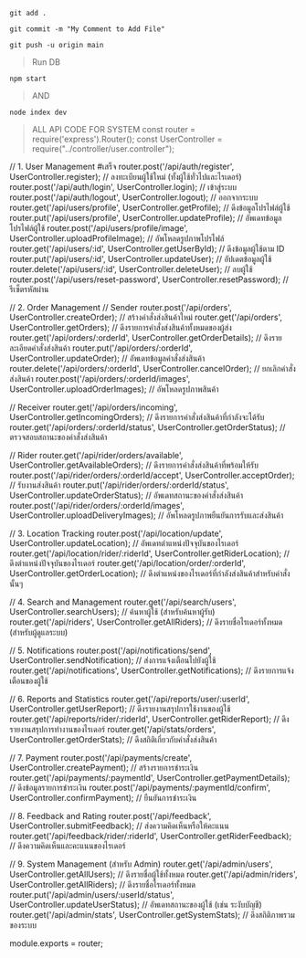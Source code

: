 >
    git add .
>
    git commit -m "My Comment to Add File"
>
    git push -u origin main


> Run DB
> 
    npm start
>
> AND
> 
    node index dev

> ALL API CODE FOR SYSTEM
    const router = require('express').Router();
const UserController = require("../controller/user.controller");

// 1. User Management #เสร็จ
router.post('/api/auth/register', UserController.register); // ลงทะเบียนผู้ใช้ใหม่ (ทั้งผู้ใช้ทั่วไปและไรเดอร์)
router.post('/api/auth/login', UserController.login); // เข้าสู่ระบบ
router.post('/api/auth/logout', UserController.logout); // ออกจากระบบ
router.get('/api/users/profile', UserController.getProfile); // ดึงข้อมูลโปรไฟล์ผู้ใช้
router.put('/api/users/profile', UserController.updateProfile); // อัพเดทข้อมูลโปรไฟล์ผู้ใช้
router.post('/api/users/profile/image', UserController.uploadProfileImage); // อัพโหลดรูปภาพโปรไฟล์
router.get('/api/users/:id', UserController.getUserById); // ดึงข้อมูลผู้ใช้ตาม ID
router.put('/api/users/:id', UserController.updateUser); // อัปเดตข้อมูลผู้ใช้
router.delete('/api/users/:id', UserController.deleteUser); // ลบผู้ใช้
router.post('/api/users/reset-password', UserController.resetPassword); // รีเซ็ตรหัสผ่าน

// 2. Order Management
// Sender
router.post('/api/orders', UserController.createOrder); // สร้างคำสั่งส่งสินค้าใหม่
router.get('/api/orders', UserController.getOrders); // ดึงรายการคำสั่งส่งสินค้าทั้งหมดของผู้ส่ง
router.get('/api/orders/:orderId', UserController.getOrderDetails); // ดึงรายละเอียดคำสั่งส่งสินค้า
router.put('/api/orders/:orderId', UserController.updateOrder); // อัพเดทข้อมูลคำสั่งส่งสินค้า
router.delete('/api/orders/:orderId', UserController.cancelOrder); // ยกเลิกคำสั่งส่งสินค้า
router.post('/api/orders/:orderId/images', UserController.uploadOrderImages); // อัพโหลดรูปภาพสินค้า

// Receiver
router.get('/api/orders/incoming', UserController.getIncomingOrders); // ดึงรายการคำสั่งส่งสินค้าที่กำลังจะได้รับ
router.get('/api/orders/:orderId/status', UserController.getOrderStatus); // ตรวจสอบสถานะของคำสั่งส่งสินค้า

// Rider
router.get('/api/rider/orders/available', UserController.getAvailableOrders); // ดึงรายการคำสั่งส่งสินค้าที่พร้อมให้รับ
router.post('/api/rider/orders/:orderId/accept', UserController.acceptOrder); // รับงานส่งสินค้า
router.put('/api/rider/orders/:orderId/status', UserController.updateOrderStatus); // อัพเดทสถานะของคำสั่งส่งสินค้า
router.post('/api/rider/orders/:orderId/images', UserController.uploadDeliveryImages); // อัพโหลดรูปภาพยืนยันการรับและส่งสินค้า

// 3. Location Tracking
router.post('/api/location/update', UserController.updateLocation); // อัพเดทตำแหน่งปัจจุบันของไรเดอร์
router.get('/api/location/rider/:riderId', UserController.getRiderLocation); // ดึงตำแหน่งปัจจุบันของไรเดอร์
router.get('/api/location/order/:orderId', UserController.getOrderLocation); // ดึงตำแหน่งของไรเดอร์ที่กำลังส่งสินค้าสำหรับคำสั่งนั้นๆ

// 4. Search and Management
router.get('/api/search/users', UserController.searchUsers); // ค้นหาผู้ใช้ (สำหรับค้นหาผู้รับ)
router.get('/api/riders', UserController.getAllRiders); // ดึงรายชื่อไรเดอร์ทั้งหมด (สำหรับผู้ดูแลระบบ)

// 5. Notifications
router.post('/api/notifications/send', UserController.sendNotification); // ส่งการแจ้งเตือนไปยังผู้ใช้
router.get('/api/notifications', UserController.getNotifications); // ดึงรายการแจ้งเตือนของผู้ใช้

// 6. Reports and Statistics
router.get('/api/reports/user/:userId', UserController.getUserReport); // ดึงรายงานสรุปการใช้งานของผู้ใช้
router.get('/api/reports/rider/:riderId', UserController.getRiderReport); // ดึงรายงานสรุปการทำงานของไรเดอร์
router.get('/api/stats/orders', UserController.getOrderStats); // ดึงสถิติเกี่ยวกับคำสั่งส่งสินค้า

// 7. Payment
router.post('/api/payments/create', UserController.createPayment); // สร้างรายการชำระเงิน
router.get('/api/payments/:paymentId', UserController.getPaymentDetails); // ดึงข้อมูลรายการชำระเงิน
router.post('/api/payments/:paymentId/confirm', UserController.confirmPayment); // ยืนยันการชำระเงิน

// 8. Feedback and Rating
router.post('/api/feedback', UserController.submitFeedback); // ส่งความคิดเห็นหรือให้คะแนน
router.get('/api/feedback/rider/:riderId', UserController.getRiderFeedback); // ดึงความคิดเห็นและคะแนนของไรเดอร์

// 9. System Management (สำหรับ Admin)
router.get('/api/admin/users', UserController.getAllUsers); // ดึงรายชื่อผู้ใช้ทั้งหมด
router.get('/api/admin/riders', UserController.getAllRiders); // ดึงรายชื่อไรเดอร์ทั้งหมด
router.put('/api/admin/users/:userId/status', UserController.updateUserStatus); // อัพเดทสถานะของผู้ใช้ (เช่น ระงับบัญชี)
router.get('/api/admin/stats', UserController.getSystemStats); // ดึงสถิติภาพรวมของระบบ

module.exports = router;
